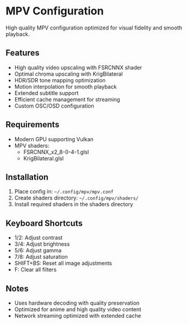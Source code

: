 # MPV Configuration

High quality MPV configuration optimized for visual fidelity and smooth playback.

## Features
- High quality video upscaling with FSRCNNX shader
- Optimal chroma upscaling with KrigBilateral
- HDR/SDR tone mapping optimization
- Motion interpolation for smooth playback
- Extended subtitle support
- Efficient cache management for streaming
- Custom OSC/OSD configuration

## Requirements
- Modern GPU supporting Vulkan
- MPV shaders:
  - FSRCNNX_x2_8-0-4-1.glsl
  - KrigBilateral.glsl

## Installation
1. Place config in: `~/.config/mpv/mpv.conf`
2. Create shaders directory: `~/.config/mpv/shaders/`
3. Install required shaders in the shaders directory

## Keyboard Shortcuts
- 1/2: Adjust contrast
- 3/4: Adjust brightness
- 5/6: Adjust gamma
- 7/8: Adjust saturation
- SHIFT+BS: Reset all image adjustments
- F: Clear all filters

## Notes
- Uses hardware decoding with quality preservation
- Optimized for anime and high quality video content
- Network streaming optimized with extended cache
